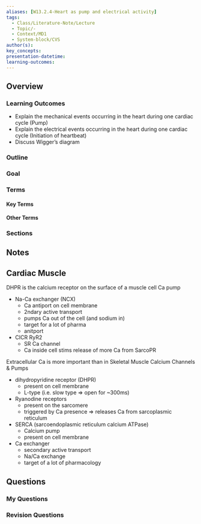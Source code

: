 ```yaml
---
aliases: [W13.2.4-Heart as pump and electrical activity]
tags:
  - Class/Literature-Note/Lecture
  - Topic/-
  - Context/MD1
  - System-block/CVS
author(s): 
key_concepts: 
presentation-datetime: 
learning-outcomes:
---
```



## Overview
### Learning Outcomes
- Explain the mechanical events occurring in the heart during one cardiac cycle (Pump)
- Explain the electrical events occurring in the heart during one cardiac cycle (Initiation of heartbeat)
- Discuss Wigger’s diagram
### Outline

### Goal

### Terms
#### Key Terms

#### Other Terms

### Sections


## Notes



## Cardiac Muscle
DHPR is the calcium receptor on the surface of a muscle cell
Ca pump 
- Na-Ca exchanger (NCX)
	- Ca antiport on cell membrane
	- 2ndary active transport
	- pumps Ca out of the cell (and sodium in)
	- target for a lot of pharma
	- anitport
- CICR RyR2
	- SR Ca channel
	- Ca inside cell stims release of more Ca from SarcoPR

Extracellular Ca is more important than in Skeletal Muscle
Calcium Channels & Pumps
- dihydropyridine receptor (DHPR)
	- present on cell membrane
	- L-type (i.e. slow type => open for ~300ms)
- Ryanodine receptors
	- present on the sarcomere
	- triggered by Ca presence => releases Ca from sarcoplasmic reticulum
- SERCA (sarcoendoplasmic reticulum calcium ATPase)
	- Calcium pump
	- present on cell membrane
- Ca exchanger
	- secondary active transport
	- Na/Ca exchange
	- target of a lot of pharmacology
## Questions

### My Questions
### Revision Questions




